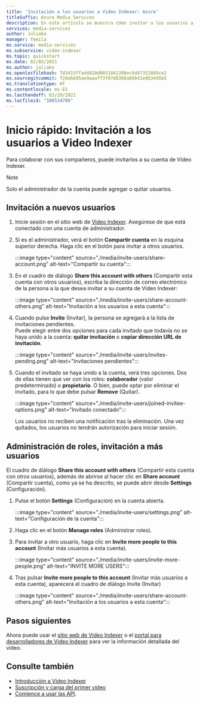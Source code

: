 ```yaml
---
title: 'Invitación a los usuarios a Video Indexer: Azure'
titleSuffix: Azure Media Services
description: En este artículo se muestra cómo invitar a los usuarios a Video Indexer.
services: media-services
author: Juliako
manager: femila
ms.service: media-services
ms.subservice: video-indexer
ms.topic: quickstart
ms.date: 02/03/2021
ms.author: juliako
ms.openlocfilehash: 7d3415ffad4820d8651841398ec6d47352869ce2
ms.sourcegitcommit: f28ebb95ae9aaaff3f87d8388a09b41e0b3445b5
ms.translationtype: HT
ms.contentlocale: es-ES
ms.lasthandoff: 03/29/2021
ms.locfileid: "100534786"
---
```

# <a name="quickstart-invite-users-to-video-indexer"></a>Inicio rápido: Invitación a los usuarios a Video Indexer

Para colaborar con sus compañeros, puede invitarlos a su cuenta de Video Indexer. 

> [!NOTE]
> Solo el administrador de la cuenta puede agregar o quitar usuarios.

## <a name="invite-new-users"></a>Invitación a nuevos usuarios

1. Inicie sesión en el sitio web de [Video Indexer](https://www.videoindexer.ai/). Asegúrese de que está conectado con una cuenta de administrador.
1. Si es el administrador, verá el botón **Compartir cuenta** en la esquina superior derecha. Haga clic en el botón para invitar a otros usuarios. 

    :::image type="content" source="./media/invite-users/share-account.png" alt-text="Compartir su cuenta":::
1. En el cuadro de diálogo **Share this account with others** (Compartir esta cuenta con otros usuarios), escriba la dirección de correo electrónico de la persona a la que desea invitar a su cuenta de Video Indexer:

    :::image type="content" source="./media/invite-users/share-account-others.png" alt-text="Invitación a los usuarios a esta cuenta":::  
1. Cuando pulse **Invite** (Invitar), la persona se agregará a la lista de invitaciones pendientes. <br/>Puede elegir entre dos opciones para cada invitado que todavía no se haya unido a la cuenta: **quitar invitación** o **copiar dirección URL de invitación**.

    :::image type="content" source="./media/invite-users/invites-pending.png" alt-text="Invitaciones pendientes":::  
1. Cuando el invitado se haya unido a la cuenta, verá tres opciones. Dos de ellas tienen que ver con los roles: **colaborador** (valor predeterminado) o **propietario**. O bien, puede optar por eliminar el invitado, para lo que debe pulsar **Remove** (Quitar).

    :::image type="content" source="./media/invite-users/joined-invitee-options.png" alt-text="Invitado conectado":::  

    Los usuarios no reciben una notificación tras la eliminación. Una vez quitados, los usuarios no tendrán autorización para iniciar sesión.

## <a name="manage-roles-invite-more-users"></a>Administración de roles, invitación a más usuarios

El cuadro de diálogo **Share this account with others** (Compartir esta cuenta con otros usuarios), además de abrirse al hacer clic en **Share account** (Compartir cuenta), como ya se ha descrito, se puede abrir desde **Settings** (Configuración).

1. Pulse el botón **Settings** (Configuración) en la cuenta abierta. 

    :::image type="content" source="./media/invite-users/settings.png" alt-text="Configuración de la cuenta":::  
1. Haga clic en el botón **Manage roles** (Administrar roles).
1. Para invitar a otro usuario, haga clic en **Invite more people to this account** (Invitar más usuarios a esta cuenta).

    :::image type="content" source="./media/invite-users/invite-more-people.png" alt-text="INVITE MORE USERS":::  
1. Tras pulsar **Invite more people to this account** (Invitar más usuarios a esta cuenta), aparecerá el cuadro de diálogo Invite (Invitar)
 
    :::image type="content" source="./media/invite-users/share-account-others.png" alt-text="Invitación a los usuarios a esta cuenta":::  

## <a name="next-steps"></a>Pasos siguientes

Ahora puede usar el [sitio web de Video Indexer](video-indexer-view-edit.md) o el [portal para desarrolladores de Video Indexer](video-indexer-use-apis.md) para ver la información detallada del vídeo.

## <a name="see-also"></a>Consulte también

- [Introducción a Video Indexer](video-indexer-overview.md)
- [Suscripción y carga del primer vídeo](video-indexer-get-started.md)
- [Comience a usar las API](video-indexer-use-apis.md).
